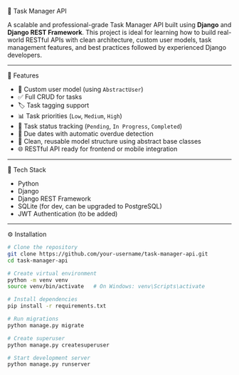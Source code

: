  📝 Task Manager API

A scalable and professional-grade Task Manager API built using **Django** and **Django REST Framework**. This project is ideal for learning how to build real-world RESTful APIs with clean architecture, custom user models, task management features, and best practices followed by experienced Django developers.

---

 🚀 Features

- 🔐 Custom user model (using `AbstractUser`)
- ✅ Full CRUD for tasks
- 🏷️ Task tagging support
- 📊 Task priorities (`Low`, `Medium`, `High`)
- 🔄 Task status tracking (`Pending`, `In Progress`, `Completed`)
- 📅 Due dates with automatic overdue detection
- 🧠 Clean, reusable model structure using abstract base classes
- 🌐 RESTful API ready for frontend or mobile integration

---

🧰 Tech Stack

- Python 
- Django 
- Django REST Framework
- SQLite (for dev, can be upgraded to PostgreSQL)
- JWT Authentication (to be added)

---

 ⚙️ Installation

```bash
# Clone the repository
git clone https://github.com/your-username/task-manager-api.git
cd task-manager-api

# Create virtual environment
python -m venv venv
source venv/bin/activate   # On Windows: venv\Scripts\activate

# Install dependencies
pip install -r requirements.txt

# Run migrations
python manage.py migrate

# Create superuser
python manage.py createsuperuser

# Start development server
python manage.py runserver
